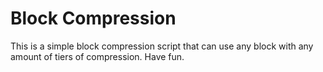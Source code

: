 # Block Compression
This is a simple block compression script that can use any block with any amount of tiers of compression. Have fun.